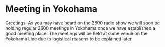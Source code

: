 # Meeting in Yokohama

Greetings. As you may have heard on the 2600 radio show we will soon be holding regular 2600 meetings in Yokohama once 
we have established a good meeting place. The meetings will be held at some venue on the Yokohama Line due to logistical
reasons to be explained later.
